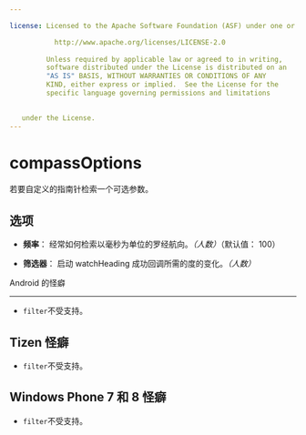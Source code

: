 ```yaml
---

license: Licensed to the Apache Software Foundation (ASF) under one or more contributor license agreements. See the NOTICE file distributed with this work for additional information regarding copyright ownership. The ASF licenses this file to you under the Apache License, Version 2.0 (the "License"); you may not use this file except in compliance with the License. You may obtain a copy of the License at

           http://www.apache.org/licenses/LICENSE-2.0
    
         Unless required by applicable law or agreed to in writing,
         software distributed under the License is distributed on an
         "AS IS" BASIS, WITHOUT WARRANTIES OR CONDITIONS OF ANY
         KIND, either express or implied.  See the License for the
         specific language governing permissions and limitations
    

   under the License.
---
```


# compassOptions

若要自定义的指南针检索一个可选参数。

## 选项

*   **频率**： 经常如何检索以毫秒为单位的罗经航向。*（人数）*（默认值： 100）

*   **筛选器**： 启动 watchHeading 成功回调所需的度的变化。*（人数）*

Android 的怪癖

---

*   `filter`不受支持。

## Tizen 怪癖

*   `filter`不受支持。

## Windows Phone 7 和 8 怪癖

*   `filter`不受支持。